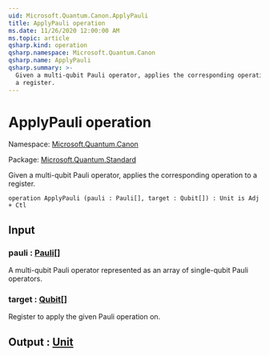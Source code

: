 ```yaml
---
uid: Microsoft.Quantum.Canon.ApplyPauli
title: ApplyPauli operation
ms.date: 11/26/2020 12:00:00 AM
ms.topic: article
qsharp.kind: operation
qsharp.namespace: Microsoft.Quantum.Canon
qsharp.name: ApplyPauli
qsharp.summary: >-
  Given a multi-qubit Pauli operator, applies the corresponding operation to
  a register.
---
```


# ApplyPauli operation

Namespace: [Microsoft.Quantum.Canon](xref:Microsoft.Quantum.Canon)

Package: [Microsoft.Quantum.Standard](https://nuget.org/packages/Microsoft.Quantum.Standard)


Given a multi-qubit Pauli operator, applies the corresponding operation toa register.

```qsharp
operation ApplyPauli (pauli : Pauli[], target : Qubit[]) : Unit is Adj + Ctl
```


## Input

### pauli : [Pauli](xref:microsoft.quantum.lang-ref.pauli)[]

A multi-qubit Pauli operator represented as an array of single-qubit Pauli operators.


### target : [Qubit](xref:microsoft.quantum.lang-ref.qubit)[]

Register to apply the given Pauli operation on.



## Output : [Unit](xref:microsoft.quantum.lang-ref.unit)


